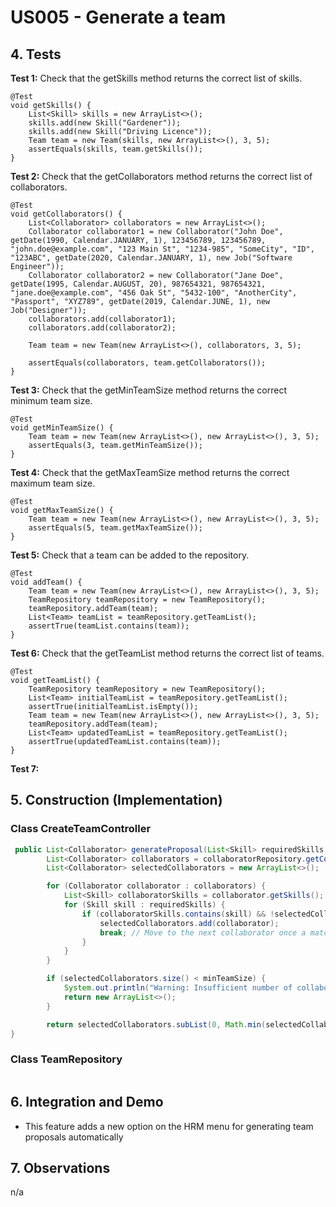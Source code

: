 # US005 - Generate a team 

## 4. Tests 

**Test 1:** Check that the getSkills method returns the correct list of skills.

    @Test
    void getSkills() {
        List<Skill> skills = new ArrayList<>();
        skills.add(new Skill("Gardener"));
        skills.add(new Skill("Driving Licence"));
        Team team = new Team(skills, new ArrayList<>(), 3, 5);
        assertEquals(skills, team.getSkills());
    }
	

**Test 2:** Check that the getCollaborators method returns the correct list of collaborators.

	@Test
    void getCollaborators() {
        List<Collaborator> collaborators = new ArrayList<>();
        Collaborator collaborator1 = new Collaborator("John Doe", getDate(1990, Calendar.JANUARY, 1), 123456789, 123456789, "john.doe@example.com", "123 Main St", "1234-985", "SomeCity", "ID", "123ABC", getDate(2020, Calendar.JANUARY, 1), new Job("Software Engineer"));
        Collaborator collaborator2 = new Collaborator("Jane Doe", getDate(1995, Calendar.AUGUST, 20), 987654321, 987654321, "jane.doe@example.com", "456 Oak St", "5432-100", "AnotherCity", "Passport", "XYZ789", getDate(2019, Calendar.JUNE, 1), new Job("Designer"));
        collaborators.add(collaborator1);
        collaborators.add(collaborator2);

        Team team = new Team(new ArrayList<>(), collaborators, 3, 5);

        assertEquals(collaborators, team.getCollaborators());
    }

**Test 3:** Check that the getMinTeamSize method returns the correct minimum team size.
    
    @Test
    void getMinTeamSize() {
        Team team = new Team(new ArrayList<>(), new ArrayList<>(), 3, 5);
        assertEquals(3, team.getMinTeamSize());
    }

**Test 4:** Check that the getMaxTeamSize method returns the correct maximum team size.
    
    @Test
    void getMaxTeamSize() {
        Team team = new Team(new ArrayList<>(), new ArrayList<>(), 3, 5);
        assertEquals(5, team.getMaxTeamSize());
    }

**Test 5:** Check that a team can be added to the repository.
    
    @Test
    void addTeam() {
        Team team = new Team(new ArrayList<>(), new ArrayList<>(), 3, 5);
        TeamRepository teamRepository = new TeamRepository();
        teamRepository.addTeam(team);
        List<Team> teamList = teamRepository.getTeamList();
        assertTrue(teamList.contains(team));
    }

**Test 6:** Check that the getTeamList method returns the correct list of teams.

    @Test
    void getTeamList() {
        TeamRepository teamRepository = new TeamRepository();
        List<Team> initialTeamList = teamRepository.getTeamList();
        assertTrue(initialTeamList.isEmpty());
        Team team = new Team(new ArrayList<>(), new ArrayList<>(), 3, 5);
        teamRepository.addTeam(team);
        List<Team> updatedTeamList = teamRepository.getTeamList();
        assertTrue(updatedTeamList.contains(team));
    }

**Test 7:**


## 5. Construction (Implementation)

### Class CreateTeamController 

```java
 public List<Collaborator> generateProposal(List<Skill> requiredSkills, int minTeamSize, int maxTeamSize) {
        List<Collaborator> collaborators = collaboratorRepository.getCollaboratorList();
        List<Collaborator> selectedCollaborators = new ArrayList<>();

        for (Collaborator collaborator : collaborators) {
            List<Skill> collaboratorSkills = collaborator.getSkills();
            for (Skill skill : requiredSkills) {
                if (collaboratorSkills.contains(skill) && !selectedCollaborators.contains(collaborator)) {
                    selectedCollaborators.add(collaborator);
                    break; // Move to the next collaborator once a match is found
                }
            }
        }

        if (selectedCollaborators.size() < minTeamSize) {
            System.out.println("Warning: Insufficient number of collaborators meeting the required skills.");
            return new ArrayList<>();
        }

        return selectedCollaborators.subList(0, Math.min(selectedCollaborators.size(), maxTeamSize));
}
```

### Class TeamRepository

```java

```


## 6. Integration and Demo 

* This feature adds a new option on the HRM menu for generating team proposals automatically

## 7. Observations

n/a